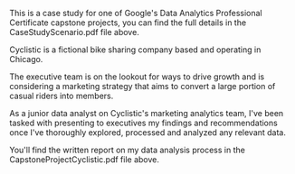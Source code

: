 This is a case study for one of Google's Data Analytics Professional Certificate capstone projects, you can find the full details in the CaseStudyScenario.pdf file above.

Cyclistic is a fictional bike sharing company based and operating in Chicago.

The executive team is on the lookout for ways to drive growth and is considering a marketing strategy that aims to convert a large portion of casual riders into members.

As a junior data analyst on Cyclistic's marketing analytics team, I've been tasked with presenting to executives my findings and recommendations once I've thoroughly explored, processed and analyzed any relevant data.

You'll find the written report on my data analysis process in the CapstoneProjectCyclistic.pdf file above.
